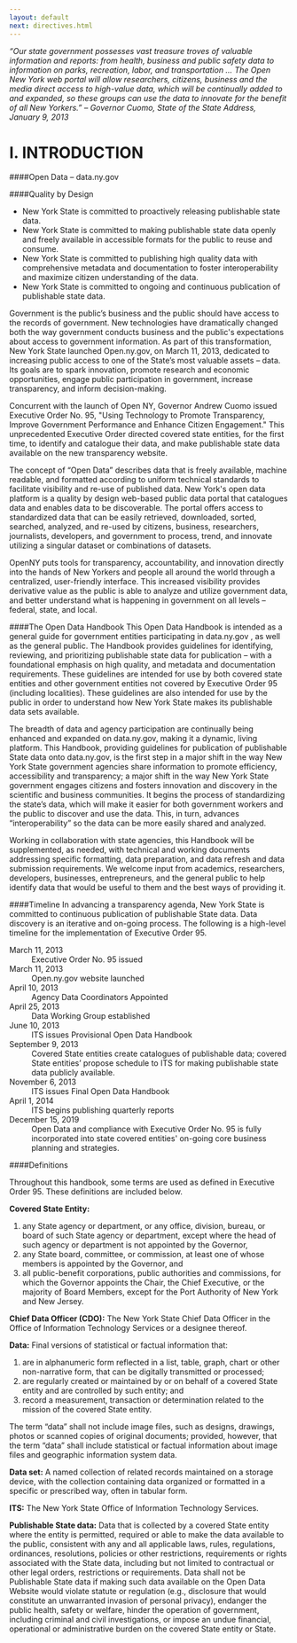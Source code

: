```yaml
---
layout: default
next: directives.html
---
```


*“Our state government possesses vast treasure troves of valuable information and reports: from health, business and public safety data to information on parks, recreation, labor, and transportation … The Open New York web portal will allow researchers, citizens, business and the media direct access to high-value data, which will be continually added to and expanded, so these groups can use the data to innovate for the benefit of all New Yorkers.” – Governor Cuomo, State of the State Address,        January 9, 2013*


I. INTRODUCTION
=========
####Open Data – data.ny.gov

####Quality by Design
*	New York State is committed to proactively releasing publishable state data.
*	New York State is committed to making publishable state data openly and freely available in accessible formats for the public to reuse and consume. 
*	New York State is committed to publishing high quality data with comprehensive metadata and documentation to foster interoperability and maximize citizen understanding of the data.
*	New York State is committed to ongoing and continuous publication of publishable state data.

Government is the public’s business and the public should have access to the records of government.  New technologies have dramatically changed both the way government conducts business and the public's expectations about access to government information.  As part of this transformation, New York State launched Open.ny.gov, on March 11, 2013, dedicated to increasing public access to one of the State’s most valuable assets – data.  Its goals are to spark innovation, promote research and economic opportunities, engage public participation in government, increase transparency, and inform decision-making.  

Concurrent with the launch of Open NY, Governor Andrew Cuomo issued Executive Order No. 95, "Using Technology to Promote Transparency, Improve Government Performance and Enhance Citizen Engagement."  This unprecedented Executive Order directed covered state entities, for the first time, to identify and catalogue their data, and make publishable state data available on the new transparency website.

The concept of “Open Data” describes data that is freely available, machine readable, and formatted according to uniform technical standards to facilitate visibility and re-use of published data.  New York's open data platform is a quality by design web-based public data portal that catalogues data and enables data to be discoverable.  The portal offers access to standardized data that can be easily retrieved, downloaded, sorted, searched, analyzed, and re-used by citizens, business, researchers, journalists, developers, and government to process, trend, and innovate utilizing a singular dataset or combinations of datasets.  

OpenNY puts tools for transparency, accountability, and innovation directly into the hands of New Yorkers and people all around the world through a centralized, user-friendly interface.  This increased visibility provides derivative value as the public is able to analyze and utilize government data, and better understand what is happening in government on all levels – federal, state, and local.  

####The Open Data Handbook
This Open Data Handbook is intended as a general guide for government entities participating in data.ny.gov , as well as the general public.  The Handbook provides guidelines for identifying, reviewing, and prioritizing publishable state data for publication – with a foundational emphasis on high quality, and metadata and documentation requirements. These guidelines are intended for use by both covered state entities and other government entities not covered by Executive Order 95 (including localities).  These guidelines are also intended for use by the public in order to understand how New York State makes its publishable data sets available. 

The breadth of data and agency participation are continually being enhanced and expanded on data.ny.gov, making it a dynamic, living platform. This Handbook, providing guidelines for publication of publishable State data onto data.ny.gov, is the first step in a major shift in the way New York State government agencies share information to promote efficiency, accessibility and transparency; a major shift in the way New York State government engages citizens and fosters innovation and discovery in the scientific and business communities.  It begins the process of standardizing the state’s data, which will make it easier for both government workers and the public to discover and use the data.  This, in turn, advances “interoperability” so the data can be more easily shared and analyzed.  

Working in collaboration with state agencies, this Handbook will be supplemented, as needed, with technical and working documents addressing specific formatting, data preparation, and data refresh and data submission requirements.  We welcome input from academics, researchers, developers, businesses, entrepreneurs, and the general public to help identify data that would be useful to them and the best ways of providing it. 

####Timeline
In advancing a transparency agenda, New York State is committed to continuous publication of publishable State data.  Data discovery is an iterative and on-going process.  The following is a high-level timeline for the implementation of Executive Order 95.

<dl>
  <dt>March 11, 2013</dt>
  <dd>Executive Order No. 95 issued	</dd>
  
  <dt>March 11, 2013</dt>
  <dd>Open.ny.gov website launched</dd>
  
  <dt>April 10, 2013</dt>
  <dd>Agency Data Coordinators Appointed</dd>

  <dt>April 25, 2013</dt>
  <dd>Data Working Group established	</dd>
  
  <dt>June 10, 2013</dt>
  <dd>ITS issues Provisional Open Data Handbook</dd>

  <dt>September 9, 2013</dt>
  <dd>Covered State entities create catalogues of publishable data; covered State entities’ propose schedule to ITS for making publishable state data publicly available.</dd>


  <dt>November 6, 2013</dt>
  <dd>ITS issues Final Open Data Handbook</dd>

  <dt>April 1, 2014</dt>
  <dd>ITS begins publishing quarterly reports </dd>

  <dt>December 15, 2019</dt>
  <dd>Open Data and compliance with Executive Order No. 95 is fully incorporated into state covered entities' on-going core business planning and strategies.</dd>
  
</dl>
####Definitions

Throughout this handbook, some terms are used as defined in Executive Order 95.  These definitions are included below.

**Covered State Entity:**	

1.	any State agency or department, or any office, division, bureau, or board of such State agency or department, except where the head of such agency or department is not appointed by the Governor, 
2.	any State board, committee, or commission, at least one of whose members is appointed by the Governor, and 
3.	all public-benefit corporations, public authorities and commissions, for which the Governor appoints the Chair, the Chief Executive, or the majority of Board Members, except for the Port Authority of New York and New Jersey.

**Chief Data Officer (CDO):**	The New York State Chief Data Officer in the Office of Information Technology Services or a designee thereof.

**Data:**  Final versions of statistical or factual information that:

1.	are in alphanumeric form reflected in a list, table, graph, chart or other non-narrative form, that can be digitally transmitted or processed;
2.	are regularly created or maintained by or on behalf of a covered State entity and are controlled by such entity; and 
3.	record a measurement, transaction or determination related to the mission of the covered State entity.

The term “data” shall not include image files, such as designs, drawings, photos or scanned copies of original documents; provided, however, that the term “data” shall include statistical or factual information about image files and geographic information system data.   

**Data set:** A named collection of related records maintained on a storage device, with the collection containing data organized or formatted in a specific or prescribed way, often in tabular form.

**ITS:**	The New York State Office of Information Technology Services.

**Publishable State data:** Data that is collected by a covered State entity where the entity is permitted, required or able to make the data available to the public, consistent with any and all applicable laws, rules, regulations, ordinances, resolutions, policies or other restrictions, requirements or rights associated with the State data, including but not limited to contractual or other legal orders, restrictions or requirements.  Data shall not be Publishable State data if making such data available on the Open Data Website would violate statute or regulation (e.g., disclosure that would constitute an unwarranted invasion of personal privacy), endanger the public health, safety or welfare, hinder the operation of government, including criminal and civil investigations, or impose an undue financial, operational or administrative burden on the covered State entity or State. 
